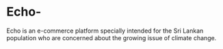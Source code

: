 # Echo-
Echo is an e-commerce platform specially intended for the Sri Lankan population who are concerned about the growing issue of climate change.  
